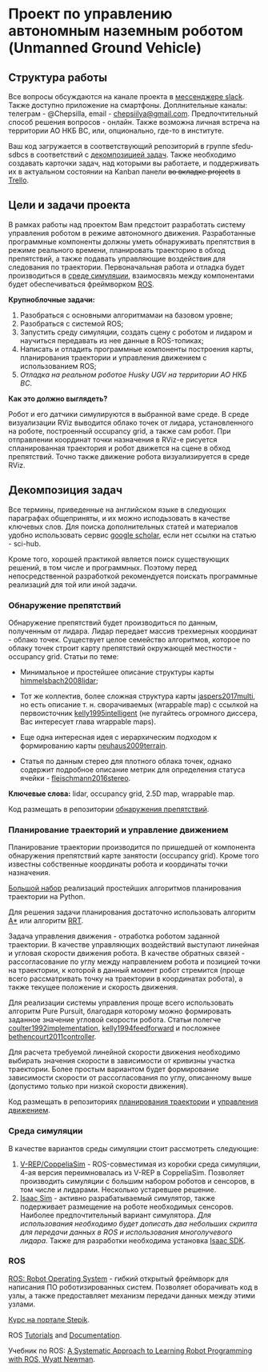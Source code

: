# Проект по управлению автономным наземным роботом (Unmanned Ground Vehicle)

## Структура работы

Все вопросы обсуждаются на канале проекта в [мессенджере slack](https://sfeduugvteam.slack.com). Также доступно приложение на смартфоны. Доплнительные каналы: телеграм - @Chepsilla, email - chepsiilya@gmail.com. Предпочтительный способ решения вопросов - онлайн. Также возможна личная встреча на территории АО НКБ ВС, или, опционально, где-то в институте.

Ваш код загружается в соответствующий репозиторий в группе sfedu-sdbcs в соответствий с [декомпозицией задач](#декомпозиция-задач). 
Также необходимо создавать карточки задач, над которыми вы работаете, и поддерживать их в актуальном состоянии на Kanban панели ~~во  вкладке projects~~ в [Trello](https://trello.com/b/eF2EsJtV/sfeduugv).

## Цели и задачи проекта

В рамках работы над проектом Вам предстоит разработать систему управления роботом в режиме автономного движения. Разработанные программные компоненты должны уметь обнаруживать препятствия в режиме реального времени, планировать траекторию в обход препятствий, а также подавать управляющие воздействия для следования по траектории. Первоначальная работа и отладка будет производиться в [среде симуляции](#среда-симуляции), взаимосвязь между компонентами будет обеспечиваться фреймворком [ROS](#ros).

**Крупноблочные задачи:**

1. Разобраться с основными алгоритмамаи на базовом уровне;
2. Разобраться с системой ROS;
3. Запустить среду симуляции, создать сцену с роботом и лидаром и научиться передавать из нее данные в ROS-топиках;
4. Написать и отладить программные компоненты построения карты, планирования траектории и управления движением с использованием ROS;
5. *Отладка на реальном роботое Husky UGV на территории АО НКБ ВС*.

**Как это должно выглядеть?**

Робот и его датчики симулируются в выбранной ваме среде. В среде визуализации RViz выводится облако точек от лидара, установленного на роботе, построенный occupancy grid, а также сам робот. При отправлении координат точки назначения в RViz-е рисуется спланированная траектория и робот движется на сцене в обход препятствий. Точно также движение робота визуализируется в среде RViz.

## Декомпозиция задач

Все термины, приведенные на английском языке в следующих параграфах общеприняты, и их можно исподьзовать в качестве ключевых слов. Для поиска дополнительных статей и материалов удобно использовать сервис [google scholar](https://scholar.google.com/), если нет ссылки на статью - sci-hub. 

Кроме того, хорошей практикой является поиск существующих решений, в том числе и программных. Поэтому перед непосредственной разработкой рекомендуется поискать программные реализаций для той или иной задачи.

### Обнаружение препятствий

Обнаружение препятствий будет производиться по данным, полученным от лидара. Лидар передает массив трехмерных координат - облако точек. Существует целое семейство алгоритмов, которое по облаку точек строит карту препятствий окружающей местности - occupancy grid. Статьи по теме:

* Минимальное и простейшее описание структуры карты [himmelsbach2008lidar](https://www.researchgate.net/profile/Thorsten_Luettel/publication/229018428_LIDAR-based_3D_object_perception/links/56ab282f08aed814bde7ac1f/LIDAR-based-3D-object-perception.pdf);

* Тот же коллектив, более сложная структура карты [jaspers2017multi](https://sci-hub.si/10.1109/ivs.2017.7995863), но есть описание т. н. сворачиваемых (wrappable map) с ссылкой на первоисточник [kelly1995intelligent](https://www.ri.cmu.edu/pub_files/pub1/kelly_alonzo_1995_1/kelly_alonzo_1995_1.pdf) (не пугайтесь огромного диссера, Вас интересует глава wrappable maps).

* Еще одна интересная идея с иерархическим подходом к формированию карты [neuhaus2009terrain](http://citeseerx.ist.psu.edu/viewdoc/download?doi=10.1.1.953.3539&rep=rep1&type=pdf).

* Статья по данным стерео для плотного облака точек, однако содержит подробное описание метрик для определения статуса ячейки - [fleischmann2016stereo](http://www.fsr.utias.utoronto.ca/submissions/FSR_2015_submission_17.pdf).

**Ключевые слова:** lidar, occupancy grid, 2.5D map, wrappable map.

Код размещать в репозитории [обнаружения препятствий](https://github.com/sfedu-sdbcs/obstacle_detection).

### Планирование траекторий и управление движением

Планирование траектории производится по пришедшей от компонента обнаружения препятствий карте занятости (occupancy grid). Кроме того известны собственные координаты робота и координаты точки назначения.

[Большой набор](https://github.com/AtsushiSakai/PythonRobotics#path-planning) реализаций простейших алгоритмов планирования траектории на Python.

Для решения задачи планирования достаточно использовать алгоритм [A*](https://medium.com/@nicholas.w.swift/easy-a-star-pathfinding-7e6689c7f7b2) или алгоритм [RRT](https://www.cs.cmu.edu/~motionplanning/lecture/lec20.pdf). 

Задача управления движения - отработка роботом заданной траектории. В качестве управляющих воздействий выступают линейная и угловая скорости движения робота. 
В качестве обратных связей - рассогласование по углу между направлением робота и позицией точки на траектории, к которой в данный момент робот стремится (проще всего рассматривать точку на траектории в координатах робота), а также текущее положение и скорость движения.

Для реализации системы управления проще всего использовать алгоритм Pure Pursuit, благодаря которому можно формировать заданное значение угловой скорости робота. Статьи полегче [coulter1992implementation](https://github.com/sfedu-sdbcs/ugv_docs/blob/master/materials/coulter1992implementation.pdf), [kelly1994feedforward](https://www.ri.cmu.edu/pub_files/pub1/kelly_alonzo_1994_4/kelly_alonzo_1994_4.pdf) и посложнее [bethencourt2011controller](https://www.researchgate.net/profile/Qiang_Ling/publication/261153511_Controller_design_and_implementation_for_a_differential_drive_wheeled_mobile_robot/links/555d3c1d08ae9963a1124347.pdf).

Для расчета требуемой линейной скорости движения необходимо выбирать значения скорости в зависимости от кривизны участка траектории. Более простым вариантом будет формирование зависимости скорости от рассогласования по углу, описанному выше (допустимо только при низкой скорости движения).

Код размещать в репозиториях [планирования траектории](https://github.com/sfedu-sdbcs/planning) и [управления движением](https://github.com/sfedu-sdbcs/control).

### Среда симуляции

В качестве вариантов среды симуляции стоит рассмотреть следующие:

1. [V-REP/CoppeliaSim](http://www.coppeliarobotics.com/downloads) - ROS-совместимая из коробки среда симуляции, 4-ая версия переимновалась из V-REP в CoppeliaSim. Позволяет производить симуляции с большим набором роботов и сенсоров, в том числе и лидарами. Несколько устаревшее решение.
2. [Isaac Sim](https://developer.nvidia.com/isaac-sim) - активно разрабатываемый симулятор, также подерживает размещение на роботе необходимых сенсоров. Наиболее предпочтительный вариант симулятора. *Для использования необходимо будет дописать два небольших скрипта для передачи данных в ROS и использования многолучевого лидара.* Также для разработки необходима установка [Isaac SDK](https://developer.nvidia.com/isaac-sdk).

### ROS

[ROS: Robot Operating System](https://www.ros.org/) - гибкий открытый фреймворк для написания ПО роботизированных систем. Позволяет оборачивать код в узлы, а также предоставляет механизм передачи данных между этими узлами.

[Курс на портале Stepik](https://stepik.org/course/3222/promo).

ROS [Tutorials](http://wiki.ros.org/ROS/Tutorials) and [Documentation](http://wiki.ros.org/).

Учебник по ROS: [A Systematic Approach to Learning Robot Programming with ROS, Wyatt Newman](http://2.180.2.83:801/opac/temp/11422.pdf).
